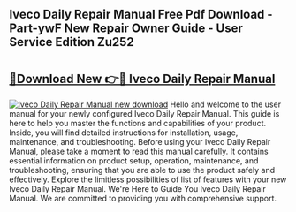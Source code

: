 ## Iveco Daily Repair Manual Free Pdf Download - Part-ywF New Repair Owner Guide - User Service Edition Zu252

# <h2><a href="http://cf2488.oget.top/?id=Iveco+Daily+Repair+Manual">🔗Download New 👉🔴 Iveco Daily Repair Manual</a></h2>

[![Iveco Daily Repair Manual new download](https://i.imgur.com/5g1atiW.png)](http://cf2488.oget.top/?id=Iveco+Daily+Repair+Manual)
Hello and welcome to the user manual for your newly configured Iveco Daily Repair Manual. This guide is here to help you master the functions and capabilities of your product. Inside, you will find detailed instructions for installation, usage, maintenance, and troubleshooting. Before using your Iveco Daily Repair Manual, please take a moment to read this manual carefully. It contains essential information on product setup, operation, maintenance, and troubleshooting, ensuring that you are able to use the product safely and effectively. Explore the limitless possibilities of list of features with your new Iveco Daily Repair Manual. We're Here to Guide You Iveco Daily Repair Manual. We are committed to providing you with comprehensive support.
